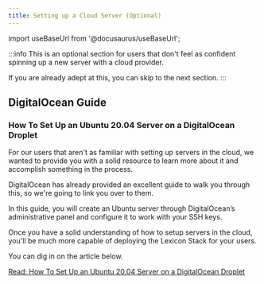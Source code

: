 ```yaml
---
title: Setting up a Cloud Server (Optional)
---
```


import useBaseUrl from '@docusaurus/useBaseUrl';

:::info
This is an optional section for users that don't feel as confident spinning up a new server with a cloud provider.

If you are already adept at this, you can skip to the next section.
:::

## DigitalOcean Guide

### How To Set Up an Ubuntu 20.04 Server on a DigitalOcean Droplet

For our users that aren't as familiar with setting up servers in the cloud, we wanted to provide you with a solid resource to learn more about it and accomplish something in the process.

DigitalOcean has already provided an excellent guide to walk you through this, so we're going to link you over to them.

In this guide, you will create an Ubuntu server through DigitalOcean’s administrative panel and configure it to work with your SSH keys.

Once you have a solid understanding of how to setup servers in the cloud, you'll be much more capable of deploying the Lexicon Stack for your users.

You can dig in on the article below.

[Read: How To Set Up an Ubuntu 20.04 Server on a DigitalOcean Droplet](https://www.digitalocean.com/community/tutorials/how-to-set-up-an-ubuntu-20-04-server-on-a-digitalocean-droplet)
